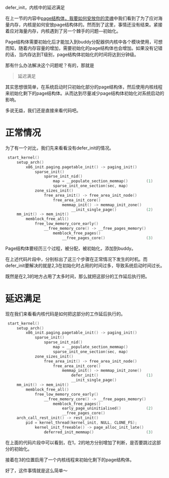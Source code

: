 defer_init，内核中的延迟满足

在上一节的内容中[page结构体，我要如何安放你的灵魂][1]中我们看到了为了应对海量内存，内核是如何安放page结构体的。然而到了这里，事情还没有结束。紧接着应对海量内存，内核遇到了另一个棘手的问题―初始化。

Page结构体需要初始化后才能加入到buddy分配器供内核中各个模块使用，可想而知，随着内存容量的增加，需要初始化的page结构体也会增加。如果没有记错的话，当内存达到T级别，page结构体初始化的时间将达到分钟级。

那有什么办法解决这个问题呢？有的，那就是

> 延迟满足

其实思想很简单，在系统启动时只初始化部分的page结构体，然后使用内核线程来初始化剩下的page结构体。从而达到尽量减少page结构体初始化对系统启动的影响。

多说无益，我们还是直接来看代码吧。

# 正常情况

为了有一个对比，我们先来看看没有defer_init的情况。

```c
 start_kernel()
     setup_arch()
         x86_init.paging.pagetable_init() -> paging_init()
             sparse_init()
                 sparse_init_nid()
                     map = __populate_section_memmap()        (1)
                     sparse_init_one_section(sec, map)
             zone_sizes_init()
                 free_area_init() -> free_area_init_node()
                     free_area_init_core()
                         memmap_init() -> memmap_init_zone()
                             __init_single_page()             (2)
     mm_init() -> mem_init()
         memblock_free_all()
             free_low_memory_core_early()
                 __free_memory_core() -> __free_pages_memory()
                     memblock_free_pages()
                         __free_pages_core()                  (3)
```

Page结构体要经历三个过程，被分配，被初始化，添加到buddy。

在上述代码片段中，分别标出了这三个步骤在正常情况下发生的时机。而defer_init要解决的就是2,3在初始化时占用的时间过多，导致系统启动时间过长。

既然是在2,3的地方占用了太多时间，那么就把这部分的工作延后执行把。

# 延迟满足

现在我们来看看内核代码是如何把这部分的工作延后执行的。


```c
 start_kernel()
     setup_arch()
         x86_init.paging.pagetable_init() -> paging_init()
             sparse_init()
                 sparse_init_nid()
                     map = __populate_section_memmap()
                     sparse_init_one_section(sec, map)
             zone_sizes_init()
                 free_area_init() -> free_area_init_node()
                     free_area_init_core()
                         memmap_init() -> memmap_init_zone()
                             defer_init()                     (1)
                             __init_single_page()
     mm_init() -> mem_init()
         memblock_free_all()
             free_low_memory_core_early()
                 __free_memory_core() -> __free_pages_memory()
                     memblock_free_pages()
                         early_page_uninitialised()           (2)
                         __free_pages_core()
     arch_call_rest_init() -> rest_init()
         pid = kernel_thread(kernel_init, NULL, CLONE_FS);
             kernel_init_freeable() -> page_alloc_init_late()
                 deferred_init_memmap()                       (3)
```

在上面的代码片段中可以看到，在1，2的地方分别增加了判断，是否要跳过这部分的初始化。

接着在3的位置启用了一个内核线程来初始化剩下的page结构体。

好了，这件事情就是这么简单～

[1]: /mm/52-where_is_page_struct.md
